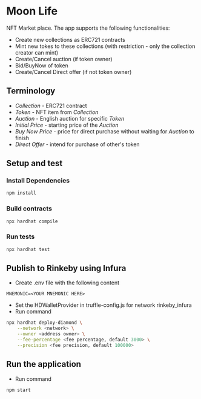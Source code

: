 # Moon Life

NFT Market place. The app supports the following functionalities:
- Create new collections as ERC721 contracts
- Mint new tokes to these collections (with restriction - only the collection creator can mint)
- Create/Cancel auction (if token owner)
- Bid/BuyNow of token 
- Create/Cancel Direct offer (if not token owner)

## Terminology
- _Collection_ - ERC721 contract
- _Token_ - NFT item from _Collection_
- _Auction_ - English auction for specific _Token_
- _Initial Price_ - starting price of the _Auction_
- _Buy Now Price_ - price for direct purchase without waiting for _Auction_ to finish
- _Direct Offer_ - intend for purchase of other's token

## Setup and test

### Install Dependencies
```bash
npm install
```

### Build contracts
```bash
npx hardhat compile
```

### Run tests
```bash
npx hardhat test
```

## Publish to Rinkeby using Infura
- Create .env file with the following content
```
MNEMONIC=<YOUR MNEMONIC HERE>
```

- Set the HDWalletProvider in truffle-config.js for network rinkeby_infura
- Run command 
```bash
npx hardhat deploy-diamond \
    --network <network> \
    --owner <address owner> \
    --fee-percentage <fee percentage, default 3000> \
    --precision <fee precision, default 100000>
```

## Run the application
- Run command 
```bash
npm start
```